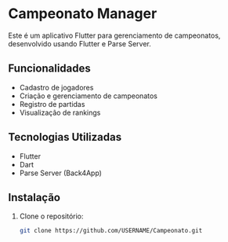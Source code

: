 # Campeonato Manager

Este é um aplicativo Flutter para gerenciamento de campeonatos, desenvolvido usando Flutter e Parse Server.

## Funcionalidades

- Cadastro de jogadores
- Criação e gerenciamento de campeonatos
- Registro de partidas
- Visualização de rankings

## Tecnologias Utilizadas

- Flutter
- Dart
- Parse Server (Back4App)

## Instalação

1. Clone o repositório:
   ```bash
   git clone https://github.com/USERNAME/Campeonato.git
